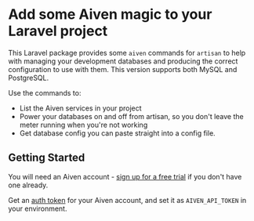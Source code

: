 # Add some Aiven magic to your Laravel project

This Laravel package provides some `aiven` commands for `artisan` to help with managing your development databases and producing the correct configuration to use with them. This version supports both MySQL and PostgreSQL.

Use the commands to:
* List the Aiven services in your project
* Power your databases on and off from artisan, so you don't leave the meter running when you're not working
* Get database config you can paste straight into a config file.

## Getting Started

You will need an Aiven account - [sign up for a free trial](https://console.aiven.io/signup?utm_source=github&utm_medium=aiven-laravel) if you don't have one already.

Get an [auth token](https://developer.aiven.io/docs/platform/howto/create_authentication_token) for your Aiven account, and set it as `AIVEN_API_TOKEN` in your environment.



